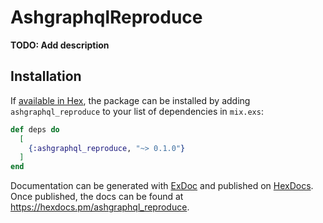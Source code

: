# AshgraphqlReproduce

**TODO: Add description**

## Installation

If [available in Hex](https://hex.pm/docs/publish), the package can be installed
by adding `ashgraphql_reproduce` to your list of dependencies in `mix.exs`:

```elixir
def deps do
  [
    {:ashgraphql_reproduce, "~> 0.1.0"}
  ]
end
```

Documentation can be generated with [ExDoc](https://github.com/elixir-lang/ex_doc)
and published on [HexDocs](https://hexdocs.pm). Once published, the docs can
be found at <https://hexdocs.pm/ashgraphql_reproduce>.

